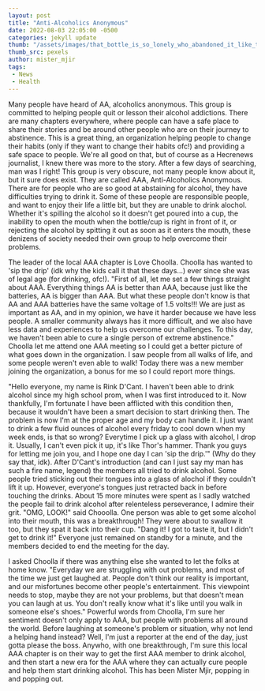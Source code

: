 ```yaml
---
layout: post
title: "Anti-Alcoholics Anonymous"
date: 2022-08-03 22:05:00 -0500
categories: jekyll update
thumb: "/assets/images/that_bottle_is_so_lonely_who_abandoned_it_like_that_i_think_it_needs_friends.jpg.jpg"
thumb_src: pexels
author: mister_mjir
tags:
 - News
 - Health
---
```


Many people have heard of AA, alcoholics anonymous. This group is committed to helping people quit or lesson their alcohol addictions. There are many chapters
everywhere, where people can have a safe place to share their stories and be around other people who are on their journey to abstinence. This is a great thing, an
organization helping people to change their habits (only if they want to change their habits ofc!) and providing a safe space to people. We're all good on that, but
of course as a Hecrenews journalist, I knew there was more to the story. After a few days of searching, man was I right! This group is very obscure, not many people
know about it, but it sure does exist. They are called AAA, Anti-Alcoholics Anonymous. There are for people who are so good at abstaining for alcohol, they have
difficulties trying to drink it. Some of these people are responsible people, and want to enjoy their life a little bit, but they are unable to drink alochol. Whether
it's spilling the alcohol so it doesn't get poured into a cup, the inability to open the mouth when the bottle/cup is right in front of it, or rejecting the alcohol
by spitting it out as soon as it enters the mouth, these denizens of society needed their own group to help overcome their problems.

The leader of the local AAA chapter is Love Choolla. Choolla has wanted to 'sip the drip' (idk why the kids call it that these days...) ever since she was of legal age
(for drinking, ofc!). "First of all, let me set a few things straight about AAA. Everything things AA is better than AAA, because just like the batteries, AA is bigger
than AAA. But what these people don't know is that AA and AAA batteries have the same voltage of 1.5 volts!!! We are just as important as AA, and in my opinion, we
have it harder because we have less people. A smaller community always has it more difficult, and we also have less data and experiences to help us overcome our
challenges. To this day, we haven't been able to cure a single person of extreme abstinence." Choolla let me attend one AAA meeting so I could get a better picture
of what goes down in the organization. I saw people from all walks of life, and some people weren't even able to walk! Today there was a new member joining the
organization, a bonus for me so I could report more things.

"Hello everyone, my name is Rink D'Cant. I haven't been able to drink alcohol since my high school prom, when I was first introduced to it. Now thankfully, I'm
fortunate I have been afflicted with this condition then, because it wouldn't have been a smart decision to start drinking then. The problem is now I'm at the proper
age and my body can handle it. I just want to drink a few fluid ounces of alcohol every friday to cool down when my week ends, is that so wrong? Everytime I pick up
a glass with alcohol, I drop it. Usually, I can't even pick it up, it's like Thor's hammer. Thank you guys for letting me join you, and I hope one day I can 'sip the
drip.'" (Why do they say that, idk). After D'Cant's introduction (and can I just say my man has such a fire name, legend) the members all tried to drink alcohol. Some
people tried sticking out their tongues into a glass of alochol if they couldn't lift it up. However, everyone's tongues just retracted back in before touching
the drinks. About 15 more minutes were spent as I sadly watched the people fail to drink alcohol after relenteless perseverance, I admire their grit. "OMG, LOOK!" said
Chooolla. One person was able to get some alcohol into their mouth, this was a breakthrough! They were about to swallow it too, but they spat it back into their cup.
"Dang it! I got to taste it, but I didn't get to drink it!" Everyone just remained on standby for a minute, and the members decided to end the meeting for the day.

I asked Choolla if there was anything else she wanted to let the folks at home know. "Everyday we are struggling with out problems, and most of the time we just get
laughed at. People don't think our reality is important, and our misfortunes become other people's entertainment. This viewpoint needs to stop, maybe they are not
your problems, but that doesn't mean you can laugh at us. You don't really know what it's like until you walk in someone else's shoes." Powerful words from Choolla,
I'm sure her sentiment doesn't only apply to AAA, but people with problems all around the world. Before laughing at someone's problem or situation, why not lend a
helping hand instead? Well, I'm just a reporter at the end of the day, just gotta please the boss. Anywho, with one breakthrough, I'm sure this local AAA chapter is
on their way to get the first AAA member to drink alcohol, and then start a new era for the AAA where they can actually cure people and help them start drinking
alcohol. This has been Mister Mjir, popping in and popping out.
